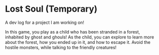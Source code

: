 # Lost Soul (Temporary)
A dev log for a project I am working on!

In this game, you play as a child who has been stranded in a forest, inhabited by ghost and ghouls!
As the child, you can explore to learn more about the forest, how you ended up in it, and how to escape it.
Avoid the hostile monsters, while talking to the friendly creatures!
